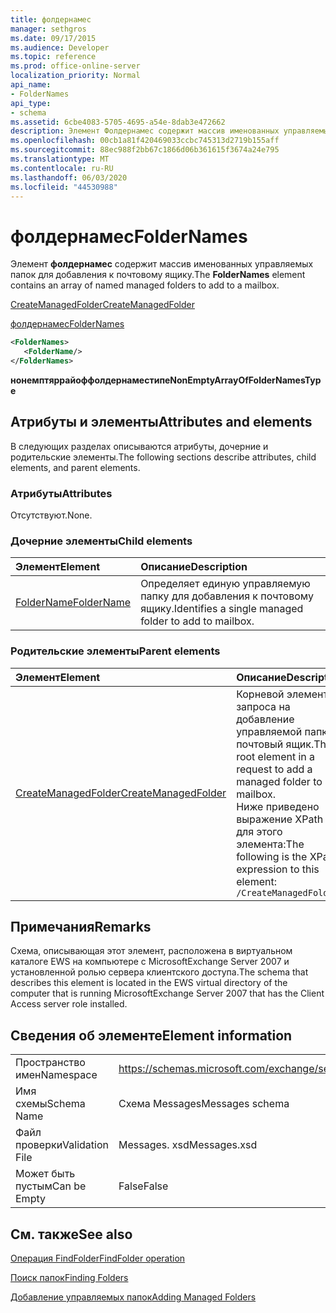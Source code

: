 ```yaml
---
title: фолдернамес
manager: sethgros
ms.date: 09/17/2015
ms.audience: Developer
ms.topic: reference
ms.prod: office-online-server
localization_priority: Normal
api_name:
- FolderNames
api_type:
- schema
ms.assetid: 6cbe4083-5705-4695-a54e-8dab3e472662
description: Элемент Фолдернамес содержит массив именованных управляемых папок для добавления к почтовому ящику.
ms.openlocfilehash: 00cb1a81f420469033ccbc745313d2719b155aff
ms.sourcegitcommit: 88ec988f2bb67c1866d06b361615f3674a24e795
ms.translationtype: MT
ms.contentlocale: ru-RU
ms.lasthandoff: 06/03/2020
ms.locfileid: "44530988"
---
```

# <a name="foldernames"></a><span data-ttu-id="6491e-103">фолдернамес</span><span class="sxs-lookup"><span data-stu-id="6491e-103">FolderNames</span></span>

<span data-ttu-id="6491e-104">Элемент **фолдернамес** содержит массив именованных управляемых папок для добавления к почтовому ящику.</span><span class="sxs-lookup"><span data-stu-id="6491e-104">The **FolderNames** element contains an array of named managed folders to add to a mailbox.</span></span> 
  
[<span data-ttu-id="6491e-105">CreateManagedFolder</span><span class="sxs-lookup"><span data-stu-id="6491e-105">CreateManagedFolder</span></span>](createmanagedfolder.md)
  
[<span data-ttu-id="6491e-106">фолдернамес</span><span class="sxs-lookup"><span data-stu-id="6491e-106">FolderNames</span></span>](foldernames.md)
  
```xml
<FolderNames>
   <FolderName/>
</FolderNames>
```

 <span data-ttu-id="6491e-107">**нонемптяррайоффолдернаместипе**</span><span class="sxs-lookup"><span data-stu-id="6491e-107">**NonEmptyArrayOfFolderNamesType**</span></span>
## <a name="attributes-and-elements"></a><span data-ttu-id="6491e-108">Атрибуты и элементы</span><span class="sxs-lookup"><span data-stu-id="6491e-108">Attributes and elements</span></span>

<span data-ttu-id="6491e-109">В следующих разделах описываются атрибуты, дочерние и родительские элементы.</span><span class="sxs-lookup"><span data-stu-id="6491e-109">The following sections describe attributes, child elements, and parent elements.</span></span>
  
### <a name="attributes"></a><span data-ttu-id="6491e-110">Атрибуты</span><span class="sxs-lookup"><span data-stu-id="6491e-110">Attributes</span></span>

<span data-ttu-id="6491e-111">Отсутствуют.</span><span class="sxs-lookup"><span data-stu-id="6491e-111">None.</span></span>
  
### <a name="child-elements"></a><span data-ttu-id="6491e-112">Дочерние элементы</span><span class="sxs-lookup"><span data-stu-id="6491e-112">Child elements</span></span>

|<span data-ttu-id="6491e-113">**Элемент**</span><span class="sxs-lookup"><span data-stu-id="6491e-113">**Element**</span></span>|<span data-ttu-id="6491e-114">**Описание**</span><span class="sxs-lookup"><span data-stu-id="6491e-114">**Description**</span></span>|
|:-----|:-----|
|[<span data-ttu-id="6491e-115">FolderName</span><span class="sxs-lookup"><span data-stu-id="6491e-115">FolderName</span></span>](foldername.md) <br/> |<span data-ttu-id="6491e-116">Определяет единую управляемую папку для добавления к почтовому ящику.</span><span class="sxs-lookup"><span data-stu-id="6491e-116">Identifies a single managed folder to add to mailbox.</span></span>  <br/> |
   
### <a name="parent-elements"></a><span data-ttu-id="6491e-117">Родительские элементы</span><span class="sxs-lookup"><span data-stu-id="6491e-117">Parent elements</span></span>

|<span data-ttu-id="6491e-118">**Элемент**</span><span class="sxs-lookup"><span data-stu-id="6491e-118">**Element**</span></span>|<span data-ttu-id="6491e-119">**Описание**</span><span class="sxs-lookup"><span data-stu-id="6491e-119">**Description**</span></span>|
|:-----|:-----|
|[<span data-ttu-id="6491e-120">CreateManagedFolder</span><span class="sxs-lookup"><span data-stu-id="6491e-120">CreateManagedFolder</span></span>](createmanagedfolder.md) <br/> |<span data-ttu-id="6491e-121">Корневой элемент запроса на добавление управляемой папки в почтовый ящик.</span><span class="sxs-lookup"><span data-stu-id="6491e-121">The root element in a request to add a managed folder to a mailbox.</span></span>  <br/> <span data-ttu-id="6491e-122">Ниже приведено выражение XPath для этого элемента:</span><span class="sxs-lookup"><span data-stu-id="6491e-122">The following is the XPath expression to this element:</span></span>  <br/>  `/CreateManagedFolder` <br/> |
   
## <a name="remarks"></a><span data-ttu-id="6491e-123">Примечания</span><span class="sxs-lookup"><span data-stu-id="6491e-123">Remarks</span></span>

<span data-ttu-id="6491e-124">Схема, описывающая этот элемент, расположена в виртуальном каталоге EWS на компьютере с MicrosoftExchange Server 2007 и установленной ролью сервера клиентского доступа.</span><span class="sxs-lookup"><span data-stu-id="6491e-124">The schema that describes this element is located in the EWS virtual directory of the computer that is running MicrosoftExchange Server 2007 that has the Client Access server role installed.</span></span>
  
## <a name="element-information"></a><span data-ttu-id="6491e-125">Сведения об элементе</span><span class="sxs-lookup"><span data-stu-id="6491e-125">Element information</span></span>

|||
|:-----|:-----|
|<span data-ttu-id="6491e-126">Пространство имен</span><span class="sxs-lookup"><span data-stu-id="6491e-126">Namespace</span></span>  <br/> |https://schemas.microsoft.com/exchange/services/2006/messages  <br/> |
|<span data-ttu-id="6491e-127">Имя схемы</span><span class="sxs-lookup"><span data-stu-id="6491e-127">Schema Name</span></span>  <br/> |<span data-ttu-id="6491e-128">Схема Messages</span><span class="sxs-lookup"><span data-stu-id="6491e-128">Messages schema</span></span>  <br/> |
|<span data-ttu-id="6491e-129">Файл проверки</span><span class="sxs-lookup"><span data-stu-id="6491e-129">Validation File</span></span>  <br/> |<span data-ttu-id="6491e-130">Messages. xsd</span><span class="sxs-lookup"><span data-stu-id="6491e-130">Messages.xsd</span></span>  <br/> |
|<span data-ttu-id="6491e-131">Может быть пустым</span><span class="sxs-lookup"><span data-stu-id="6491e-131">Can be Empty</span></span>  <br/> |<span data-ttu-id="6491e-132">False</span><span class="sxs-lookup"><span data-stu-id="6491e-132">False</span></span>  <br/> |
   
## <a name="see-also"></a><span data-ttu-id="6491e-133">См. также</span><span class="sxs-lookup"><span data-stu-id="6491e-133">See also</span></span>



[<span data-ttu-id="6491e-134">Операция FindFolder</span><span class="sxs-lookup"><span data-stu-id="6491e-134">FindFolder operation</span></span>](findfolder-operation.md)


[<span data-ttu-id="6491e-135">Поиск папок</span><span class="sxs-lookup"><span data-stu-id="6491e-135">Finding Folders</span></span>](https://msdn.microsoft.com/library/9124d868-017a-43f0-b915-5c0082cacec9%28Office.15%29.aspx)
  
[<span data-ttu-id="6491e-136">Добавление управляемых папок</span><span class="sxs-lookup"><span data-stu-id="6491e-136">Adding Managed Folders</span></span>](https://msdn.microsoft.com/library/846658c6-7043-40fb-8439-19f97c2a967f%28Office.15%29.aspx)

